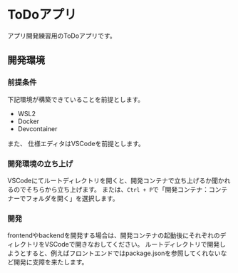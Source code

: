 # ToDoアプリ
アプリ開発練習用のToDoアプリです。

## 開発環境
### 前提条件
下記環境が構築できていることを前提とします。
- WSL2
- Docker
- Devcontainer

また、 仕様エディタはVSCodeを前提とします。

### 開発環境の立ち上げ
VSCodeにてルートディレクトリを開くと、開発コンテナで立ち上げるか聞かれるのでそちらから立ち上げます。
または、`Ctrl + P`で「開発コンテナ：コンテナーでフォルダを開く」を選択します。

### 開発
frontendやbackendを開発する場合は、開発コンテナの起動後にそれぞれのディレクトリをVSCodeで開きなおしてください。
ルートディレクトリで開発しようとすると、例えばフロントエンドではpackage.jsonを参照してくれないなど開発に支障を来たします。